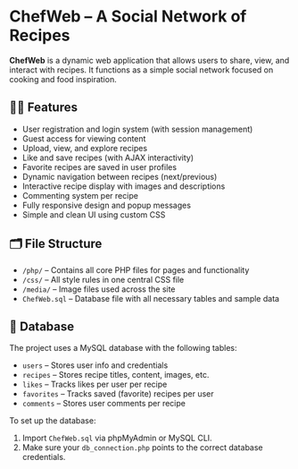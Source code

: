 # ChefWeb – A Social Network of Recipes

**ChefWeb** is a dynamic web application that allows users to share, view, and interact with recipes. It functions as a simple social network focused on cooking and food inspiration.

## 🧑‍🍳 Features

- User registration and login system (with session management)
- Guest access for viewing content
- Upload, view, and explore recipes
- Like and save recipes (with AJAX interactivity)
- Favorite recipes are saved in user profiles
- Dynamic navigation between recipes (next/previous)
- Interactive recipe display with images and descriptions
- Commenting system per recipe
- Fully responsive design and popup messages
- Simple and clean UI using custom CSS

## 🗂️ File Structure

- `/php/` – Contains all core PHP files for pages and functionality
- `/css/` – All style rules in one central CSS file
- `/media/` – Image files used across the site
- `ChefWeb.sql` – Database file with all necessary tables and sample data

## 💾 Database

The project uses a MySQL database with the following tables:

- `users` – Stores user info and credentials
- `recipes` – Stores recipe titles, content, images, etc.
- `likes` – Tracks likes per user per recipe
- `favorites` – Tracks saved (favorite) recipes per user
- `comments` – Stores user comments per recipe

To set up the database:

1. Import `ChefWeb.sql` via phpMyAdmin or MySQL CLI.
2. Make sure your `db_connection.php` points to the correct database credentials.

